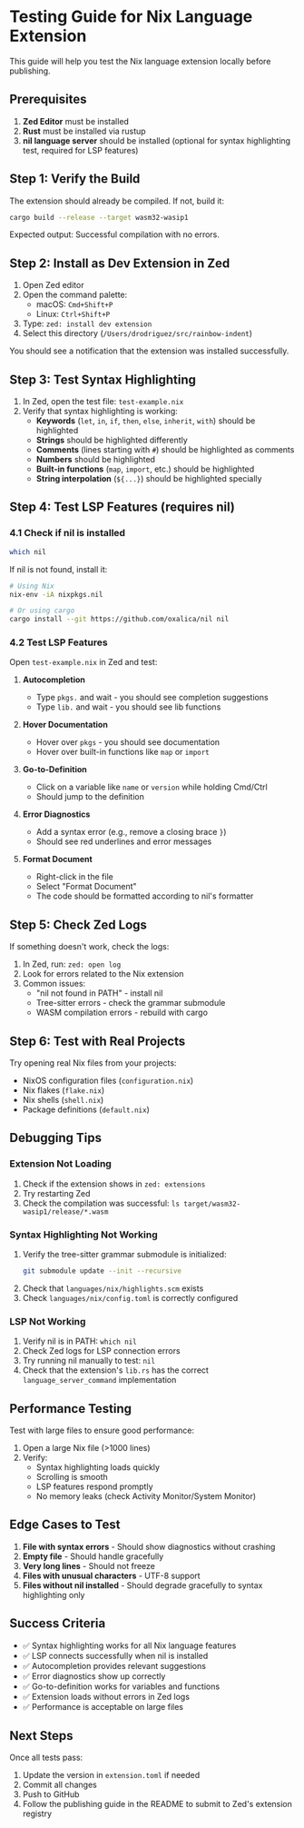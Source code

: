 # Testing Guide for Nix Language Extension

This guide will help you test the Nix language extension locally before publishing.

## Prerequisites

1. **Zed Editor** must be installed
2. **Rust** must be installed via rustup
3. **nil language server** should be installed (optional for syntax highlighting test, required for LSP features)

## Step 1: Verify the Build

The extension should already be compiled. If not, build it:

```bash
cargo build --release --target wasm32-wasip1
```

Expected output: Successful compilation with no errors.

## Step 2: Install as Dev Extension in Zed

1. Open Zed editor
2. Open the command palette:
   - macOS: `Cmd+Shift+P`
   - Linux: `Ctrl+Shift+P`
3. Type: `zed: install dev extension`
4. Select this directory (`/Users/drodriguez/src/rainbow-indent`)

You should see a notification that the extension was installed successfully.

## Step 3: Test Syntax Highlighting

1. In Zed, open the test file: `test-example.nix`
2. Verify that syntax highlighting is working:
   - **Keywords** (`let`, `in`, `if`, `then`, `else`, `inherit`, `with`) should be highlighted
   - **Strings** should be highlighted differently
   - **Comments** (lines starting with `#`) should be highlighted as comments
   - **Numbers** should be highlighted
   - **Built-in functions** (`map`, `import`, etc.) should be highlighted
   - **String interpolation** (`${...}`) should be highlighted specially

## Step 4: Test LSP Features (requires nil)

### 4.1 Check if nil is installed

```bash
which nil
```

If nil is not found, install it:

```bash
# Using Nix
nix-env -iA nixpkgs.nil

# Or using cargo
cargo install --git https://github.com/oxalica/nil nil
```

### 4.2 Test LSP Features

Open `test-example.nix` in Zed and test:

1. **Autocompletion**
   - Type `pkgs.` and wait - you should see completion suggestions
   - Type `lib.` and wait - you should see lib functions

2. **Hover Documentation**
   - Hover over `pkgs` - you should see documentation
   - Hover over built-in functions like `map` or `import`

3. **Go-to-Definition**
   - Click on a variable like `name` or `version` while holding Cmd/Ctrl
   - Should jump to the definition

4. **Error Diagnostics**
   - Add a syntax error (e.g., remove a closing brace `}`)
   - Should see red underlines and error messages

5. **Format Document**
   - Right-click in the file
   - Select "Format Document"
   - The code should be formatted according to nil's formatter

## Step 5: Check Zed Logs

If something doesn't work, check the logs:

1. In Zed, run: `zed: open log`
2. Look for errors related to the Nix extension
3. Common issues:
   - "nil not found in PATH" - install nil
   - Tree-sitter errors - check the grammar submodule
   - WASM compilation errors - rebuild with cargo

## Step 6: Test with Real Projects

Try opening real Nix files from your projects:

- NixOS configuration files (`configuration.nix`)
- Nix flakes (`flake.nix`)
- Nix shells (`shell.nix`)
- Package definitions (`default.nix`)

## Debugging Tips

### Extension Not Loading

1. Check if the extension shows in `zed: extensions`
2. Try restarting Zed
3. Check the compilation was successful: `ls target/wasm32-wasip1/release/*.wasm`

### Syntax Highlighting Not Working

1. Verify the tree-sitter grammar submodule is initialized:
   ```bash
   git submodule update --init --recursive
   ```
2. Check that `languages/nix/highlights.scm` exists
3. Check `languages/nix/config.toml` is correctly configured

### LSP Not Working

1. Verify nil is in PATH: `which nil`
2. Check Zed logs for LSP connection errors
3. Try running nil manually to test: `nil`
4. Check that the extension's `lib.rs` has the correct `language_server_command` implementation

## Performance Testing

Test with large files to ensure good performance:

1. Open a large Nix file (>1000 lines)
2. Verify:
   - Syntax highlighting loads quickly
   - Scrolling is smooth
   - LSP features respond promptly
   - No memory leaks (check Activity Monitor/System Monitor)

## Edge Cases to Test

1. **File with syntax errors** - Should show diagnostics without crashing
2. **Empty file** - Should handle gracefully
3. **Very long lines** - Should not freeze
4. **Files with unusual characters** - UTF-8 support
5. **Files without nil installed** - Should degrade gracefully to syntax highlighting only

## Success Criteria

- ✅ Syntax highlighting works for all Nix language features
- ✅ LSP connects successfully when nil is installed
- ✅ Autocompletion provides relevant suggestions
- ✅ Error diagnostics show up correctly
- ✅ Go-to-definition works for variables and functions
- ✅ Extension loads without errors in Zed logs
- ✅ Performance is acceptable on large files

## Next Steps

Once all tests pass:

1. Update the version in `extension.toml` if needed
2. Commit all changes
3. Push to GitHub
4. Follow the publishing guide in the README to submit to Zed's extension registry

